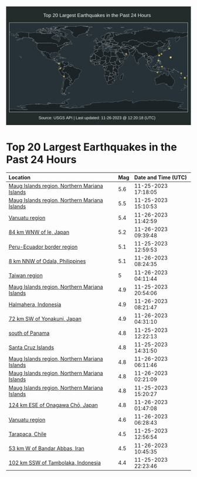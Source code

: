 ![Map](./map.png)

# Top 20 Largest Earthquakes in the Past 24 Hours

| Location | Mag | Date and Time (UTC) |
|:---|:---|:---|
| [Maug Islands region, Northern Mariana Islands](https://earthquake.usgs.gov/earthquakes/eventpage/us6000lqqc) | 5.6 | 11-25-2023 17:18:05 |
| [Maug Islands region, Northern Mariana Islands](https://earthquake.usgs.gov/earthquakes/eventpage/us6000lqpw) | 5.5 | 11-25-2023 15:10:53 |
| [Vanuatu region](https://earthquake.usgs.gov/earthquakes/eventpage/us6000lquv) | 5.4 | 11-26-2023 11:42:59 |
| [84 km WNW of Ie, Japan](https://earthquake.usgs.gov/earthquakes/eventpage/us6000lquh) | 5.2 | 11-26-2023 09:39:48 |
| [Peru-Ecuador border region](https://earthquake.usgs.gov/earthquakes/eventpage/us6000lqpg) | 5.1 | 11-25-2023 12:59:53 |
| [8 km NNW of Odala, Philippines](https://earthquake.usgs.gov/earthquakes/eventpage/us6000lqu5) | 5.1 | 11-26-2023 08:24:35 |
| [Taiwan region](https://earthquake.usgs.gov/earthquakes/eventpage/us6000lqt5) | 5 | 11-26-2023 04:11:44 |
| [Maug Islands region, Northern Mariana Islands](https://earthquake.usgs.gov/earthquakes/eventpage/us6000lqrh) | 4.9 | 11-25-2023 20:54:06 |
| [Halmahera, Indonesia](https://earthquake.usgs.gov/earthquakes/eventpage/us6000lqu4) | 4.9 | 11-26-2023 08:21:47 |
| [72 km SW of Yonakuni, Japan](https://earthquake.usgs.gov/earthquakes/eventpage/us6000lqt8) | 4.9 | 11-26-2023 04:31:10 |
| [south of Panama](https://earthquake.usgs.gov/earthquakes/eventpage/us6000lqp7) | 4.8 | 11-25-2023 12:22:13 |
| [Santa Cruz Islands](https://earthquake.usgs.gov/earthquakes/eventpage/us6000lqpu) | 4.8 | 11-25-2023 14:31:50 |
| [Maug Islands region, Northern Mariana Islands](https://earthquake.usgs.gov/earthquakes/eventpage/us6000lqtn) | 4.8 | 11-26-2023 06:11:46 |
| [Maug Islands region, Northern Mariana Islands](https://earthquake.usgs.gov/earthquakes/eventpage/us6000lqst) | 4.8 | 11-26-2023 02:21:09 |
| [Maug Islands region, Northern Mariana Islands](https://earthquake.usgs.gov/earthquakes/eventpage/us6000lqpy) | 4.8 | 11-25-2023 15:20:27 |
| [124 km ESE of Onagawa Chō, Japan](https://earthquake.usgs.gov/earthquakes/eventpage/us6000lqsk) | 4.8 | 11-26-2023 01:47:08 |
| [Vanuatu region](https://earthquake.usgs.gov/earthquakes/eventpage/us6000lqtk) | 4.6 | 11-26-2023 06:28:43 |
| [Tarapaca, Chile](https://earthquake.usgs.gov/earthquakes/eventpage/us6000lqpf) | 4.5 | 11-25-2023 12:56:54 |
| [53 km W of Bandar Abbas, Iran](https://earthquake.usgs.gov/earthquakes/eventpage/us6000lquq) | 4.5 | 11-26-2023 10:45:35 |
| [102 km SSW of Tambolaka, Indonesia](https://earthquake.usgs.gov/earthquakes/eventpage/us6000lqrz) | 4.4 | 11-25-2023 22:23:46 |
